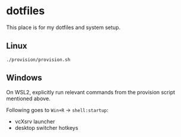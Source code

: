 # dotfiles

This place is for my dotfiles and system setup.

## Linux

```
./provision/provision.sh
```

## Windows

On WSL2, explicitly run relevant commands from the provision script mentioned
above.

Following goes to `Win+R` -> `shell:startup`:

- vcXsrv launcher
- desktop switcher hotkeys
